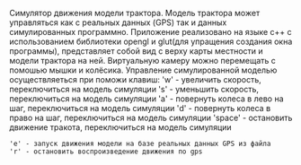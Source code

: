 Симулятор движения модели трактора.
Модель трактора может управляться как с реальных данных (GPS) так и данных симулированных программно.
Приложение реализовано на языке c++ c использованием библиотеки opengl и glut(для упращения создания окна программы),
представляет собой вид с верху карты местности и модели трактора на ней.
Виртуальную камеру можно перемещать с помошью мышки и колёсика.
Управление симулированной моделью осуществляеться при поможи клавиш:
    'w' - увеличить скорость, переключиться на модель симуляции 
    's' - уменьшить скорость, переключиться на модель симуляции
    'a' - повернуть колеса в лево на шаг, переключиться на модель симуляции
    'd' - повернуть колеса в право на шаг, переключиться на модель симуляции
    'space' - остановить движение тракота, переключиться на модель симуляции

    'e' - запуск движения модели на базе реальных данных GPS из файла
    'r' - остановить воспроизведение движения по gps
